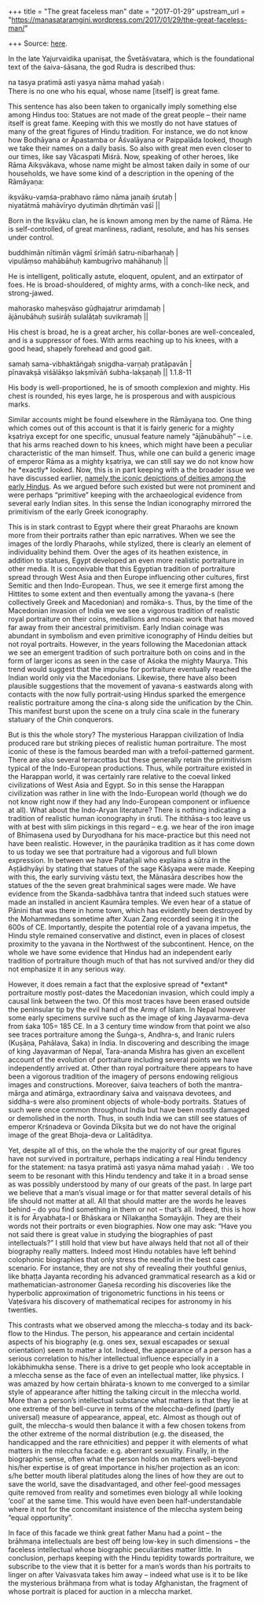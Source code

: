 +++
title = "The great faceless man"
date = "2017-01-29"
upstream_url = "https://manasataramgini.wordpress.com/2017/01/29/the-great-faceless-man/"

+++
Source: [here](https://manasataramgini.wordpress.com/2017/01/29/the-great-faceless-man/).

In the late Yajurvaidika upaniṣat, the Śvetāśvatara, which is the
foundational text of the śaiva-śāsana, the god Rudra is described thus:

na tasya pratimā asti yasya nāma mahad yaśaḥ।  
There is no one who his equal, whose name \[itself\] is great fame.

This sentence has also been taken to organically imply something else
among Hindus too: Statues are not made of the great people – their name
itself is great fame. Keeping with this we mostly do not have statues of
many of the great figures of Hindu tradition. For instance, we do not
know how Bodhāyana or Āpastamba or Āśvalāyana or Paippalāda looked,
though we take their names on a daily basis. So also with great men even
closer to our times, like say Vācaspati Miśrā. Now, speaking of other
heroes, like Rāma Aikṣvākava, whose name might be almost taken daily in
some of our households, we have some kind of a description in the
opening of the Rāmāyaṇa:

ikṣvāku-vaṃśa-prabhavo rāmo nāma janaiḥ śrutaḥ \|  
niyatātmā mahāvīryo dyutimān dhṛtimān vaśī \|\|

Born in the Ikṣvāku clan, he is known among men by the name of Rāma. He
is self-controlled, of great manliness, radiant, resolute, and has his
senses under control.

buddhimān nītimān vāgmī śrīmāñ śatru-nibarhaṇaḥ \|  
vipulāṃso mahābāhuḥ kambugrīvo mahāhanuḥ \|\|

He is intelligent, politically astute, eloquent, opulent, and an
extirpator of foes. He is broad-shouldered, of mighty arms, with a
conch-like neck, and strong-jawed.

mahorasko maheṣvāso gūḍhajatrur ariṃdamaḥ \|  
ājānubāhuḥ suśirāḥ sulalāṭaḥ suvikramaḥ \|\|

His chest is broad, he is a great archer, his collar-bones are
well-concealed, and is a suppressor of foes. With arms reaching up to
his knees, with a good head, shapely forehead and good gait.

samaḥ sama-vibhaktāṅgaḥ snigdha-varṇaḥ pratāpavān \|  
pīnavakṣā viśālākṣo lakṣmīvāñ śubha-lakṣaṇaḥ \|\| 1.1.8-11

His body is well-proportioned, he is of smooth complexion and mighty.
His chest is rounded, his eyes large, he is prosperous and with
auspicious marks.

Similar accounts might be found elsewhere in the Rāmāyaṇa too. One thing
which comes out of this account is that it is fairly generic for a
mighty kṣatriya except for one specific, unusual feature namely
“ājānubāhuḥ” – i.e. that his arms reached down to his knees, which might
have been a peculiar characteristic of the man himself. Thus, while one
can build a generic image of emperor Rāma as a mighty kṣatriya, we can
still say we do not know how he \*exactly\* looked. Now, this is in part
keeping with a the broader issue we have discussed earlier, [namely the
iconic depictions of deities among the early
Hindus](https://manasataramgini.wordpress.com/2008/02/23/early-temples-and-iconic-worship/).
As we argued before such existed but were not prominent and were perhaps
“primitive” keeping with the archaeological evidence from several early
Indian sites. In this sense the Indian iconography mirrored the
primitivism of the early Greek iconography.

This is in stark contrast to Egypt where their great Pharaohs are known
more from their portraits rather than epic narratives. When we see the
images of the lordly Pharaohs, while stylized, there is clearly an
element of individuality behind them. Over the ages of its heathen
existence, in addition to statues, Egypt developed an even more
realistic portraiture in other media. It is conceivable that this
Egyptian tradition of portraiture spread through West Asia and then
Europe influencing other cultures, first Semitic and then Indo-European.
Thus, we see it emerge first among the Hittites to some extent and then
eventually among the yavana-s (here collectively Greek and Macedonian)
and romāka-s. Thus, by the time of the Macedonian invasion of India we
we see a vigorous tradition of realistic royal portraiture on their
coins, medallions and mosaic work that has moved far away from their
ancestral primitivism. Early Indian coinage was abundant in symbolism
and even primitive iconography of Hindu deities but not royal portraits.
However, in the years following the Macedonian attack we see an emergent
tradition of such portraiture both on coins and in the form of larger
icons as seen in the case of Aśoka the mighty Maurya. This trend would
suggest that the impulse for portraiture eventually reached the Indian
world only via the Macedonians. Likewise, there have also been plausible
suggestions that the movement of yavana-s eastwards along with contacts
with the now fully portrait-using Hindus sparked the emergence realistic
portraiture among the cīna-s along side the unification by the Chin.
This manifest burst upon the scene on a truly cīna scale in the funerary
statuary of the Chin conquerors.

But is this the whole story? The mysterious Harappan civilization of
India produced rare but striking pieces of realistic human portraiture.
The most iconic of these is the famous bearded man with a
trefoil-patterned garment. There are also several terracottas but these
generally retain the primitivism typical of the Indo-European
productions. Thus, while portraiture existed in the Harappan world, it
was certainly rare relative to the coeval linked civilizations of West
Asia and Egypt. So in this sense the Harappan civilization was rather in
line with the Indo-European world (though we do not know right now if
they had any Indo-European component or influence at all). What about
the Indo-Aryan literature? There is nothing indicating a tradition of
realistic human iconography in śruti. The itithāsa-s too leave us with
at best with slim pickings in this regard – e.g. we hear of the iron
image of Bhīmasena used by Duryodhana for his mace-practice but this
need not have been realistic. However, in the paurāṇika tradition as it
has come down to us today we see that portraiture had a vigorous and
full blown expression. In between we have Patañjali who explains a sūtra
in the Aṣṭādhyāyi by stating that statues of the sage Kāśyapa were made.
Keeping with this, the early surviving vāstu text, the Mānasāra
describes how the statues of the the seven great brahminical sages were
made. We have evidence from the Skanda-sadbhāva tantra that indeed such
statues were made an installed in ancient Kaumāra temples. We even hear
of a statue of Pānini that was there in home town, which has evidently
been destroyed by the Mohammedans sometime after Xuan Zang recorded
seeing it in the 600s of CE. Importantly, despite the potential role of
a yavana impetus, the Hindu style remained conservative and distinct,
even in places of closest proximity to the yavana in the Northwest of
the subcontinent. Hence, on the whole we have some evidence that Hindus
had an independent early tradition of portraiture though much of that
has not survived and/or they did not emphasize it in any serious way.

However, it does remain a fact that the explosive spread of \*extant\*
portraiture mostly post-dates the Macedonian invasion, which could imply
a causal link between the two. Of this most traces have been erased
outside the peninsular tip by the evil hand of the Army of Islam. In
Nepal however some early specimens survive such as the image of king
Jayavarma-deva from śaka 105= 185 CE. In a 3 century time window from
that point we also see traces portraiture among the Śuṅga-s, Andhra-s,
and Iranic rulers (Kuṣāṇa, Pahālava, Śaka) in India. In discovering and
describing the image of king Jayavarman of Nepal, Tara-ananda Mishra has
given an excellent account of the evolution of portraiture including
several points we have independently arrived at. Other than royal
portraiture there appears to have been a vigorous tradition of the
imagery of persons endowing religious images and constructions.
Moreover, śaiva teachers of both the mantra-mārga and atimārga,
extraordinary śaiva and vaiṣṇava devotees, and siddha-s were also
prominent objects of whole-body portraits. Statues of such were once
common throughout India but have been mostly damaged or demolished in
the north. Thus, in south India we can still see statues of emperor
Kṛśṇadeva or Govinda Dīkṣita but we do not have the original image of
the great Bhoja-deva or Lalitāditya.

Yet, despite all of this, on the whole the the majority of our great
figures have not survived in portraiture, perhaps indicating a real
Hindu tendency for the statement: na tasya pratimā asti yasya nāma mahad
yaśaḥ। . We too seem to be resonant with this Hindu tendency and take it
in a broad sense as was possibly understood by many of our greats of the
past. In large part we believe that a man’s visual image or for that
matter several details of his life should not matter at all. All that
should matter are the words he leaves behind – do you find something in
them or not – that’s all. Indeed, this is how it is for Āryabhaṭa-I or
Bhāskara or Nīlakaṇṭha Somayājin. They are their words not their
portraits or even biographies. Now one may ask: “Have you not said there
is great value in studying the biographies of past intellectuals?” I
still hold that view but have always held that not all of their
biography really matters. Indeed most Hindu notables have left behind
colophonic biographies that only stress the needful in the best case
scenario. For instance, they are not shy of revealing their youthful
genius, like bhaṭṭa Jayanta recording his advanced grammatical research
as a kid or mathematician-astronomer Gaṇeśa recording his discoveries
like the hyperbolic approximation of trigonometric functions in his
teens or Vaṭeśvara his discovery of mathematical recipes for astronomy
in his twenties.

This contrasts what we observed among the mleccha-s today and its
back-flow to the Hindus. The person, his appearance and certain
incidental aspects of his biography (e.g. ones sex, sexual escapades or
sexual orientation) seem to matter a lot. Indeed, the appearance of a
person has a serious correlation to his/her intellectual influence
especially in a lokābhimukha sense. There is a drive to get people who
look acceptable in a mleccha sense as the face of even an intellectual
matter, like physics. I was amazed by how certain bhārata-s known to me
converged to a similar style of appearance after hitting the talking
circuit in the mleccha world. More than a person’s intellectual
substance what matters is that they lie at one extreme of the bell-curve
in terms of the mleccha-defined (partly universal) measure of
appearance, appeal, etc. Almost as though out of guilt, the mleccha-s
would then balance it with a few chosen tokens from the other extreme of
the normal distribution (e.g. the diseased, the handicapped and the rare
ethnicities) and pepper it with elements of what matters in the mleccha
facade: e.g. aberrant sexuality. Finally, in the biographic sense, often
what the person holds on matters well-beyond his/her expertise is of
great importance in his/her projection as an icon: s/he better mouth
liberal platitudes along the lines of how they are out to save the
world, save the disadvantaged, and other feel-good messages quite
removed from reality and sometimes even biology all while looking ‘cool’
at the same time. This would have even been half-understandable where it
not for the concomitant insistence of the mleccha system being “equal
opportunity”.

In face of this facade we think great father Manu had a point – the
brāhmaṇa intellectuals are best off being low-key in such dimensions –
the faceless intellectual whose biographic peculiarities matter little.
In conclusion, perhaps keeping with the Hindu tepidity towards
portraiture, we subscribe to the view that it is better for a man’s
words than his portraits to linger on after Vaivasvata takes him away –
indeed what use is it to be like the mysterious brāhmaṇa from what is
today Afghanistan, the fragment of whose portrait is placed for auction
in a mleccha market.

